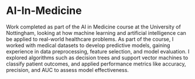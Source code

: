 # AI-In-Medicine

Work completed as part of the AI in Medicine course at the University of Nottingham, looking at how machine learning and artificial intelligence can be applied to real-world healthcare problems. As part of the course, I worked with medical datasets to develop predictive models, gaining experience in data preprocessing, feature selection, and model evaluation. I explored algorithms such as decision trees and support vector machines to classify patient outcomes, and applied performance metrics like accuracy, precision, and AUC to assess model effectiveness.